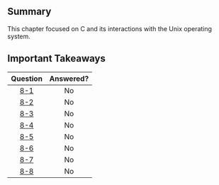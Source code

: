 ## Summary
This chapter focused on C and its interactions with the Unix operating system.

## Important Takeaways


| Question |Answered?  |
| :-------:|:---------:|
| [8-1](8-1)      | No       |
| [8-2](8-2)      | No       |
| [8-3](8-3)      | No       |
| [8-4](8-4)      | No       |
| [8-5](8-5)      | No       |
| [8-6](8-6)      | No       |
| [8-7](8-7)      | No       |
| [8-8](8-8)      | No       |